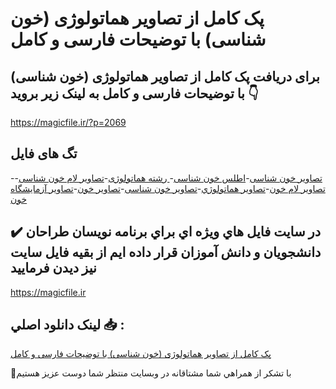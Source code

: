 # پک کامل از تصاویر هماتولوژی (خون شناسی) با توضیحات فارسی و کامل

## برای دریافت پک کامل از تصاویر هماتولوژی (خون شناسی) با توضیحات فارسی و کامل به لینک زیر بروید 👇

https://magicfile.ir/?p=2069

## تگ های فایل

-[تصاویر خون شناسی](https://magicfile.ir/product/%d9%be%da%a9-%da%a9%d8%a7%d9%85%d9%84-%d8%a7%d8%b2-%d8%aa%d8%b5%d8%a7%d9%88%d9%8a%d8%b1-%d9%87%d9%85%d8%a7%d8%aa%d9%88%d9%84%d9%88%da%98%d9%8a-%d8%ae%d9%88%d9%86-%d8%b4%d9%86%d8%a7%d8%b3%d9%8a/)-[اطلس خون شناسی](https://magicfile.ir/product/%d9%be%da%a9-%da%a9%d8%a7%d9%85%d9%84-%d8%a7%d8%b2-%d8%aa%d8%b5%d8%a7%d9%88%d9%8a%d8%b1-%d9%87%d9%85%d8%a7%d8%aa%d9%88%d9%84%d9%88%da%98%d9%8a-%d8%ae%d9%88%d9%86-%d8%b4%d9%86%d8%a7%d8%b3%d9%8a/)-[ رشته هماتولوژی](https://magicfile.ir/product/%d9%be%da%a9-%da%a9%d8%a7%d9%85%d9%84-%d8%a7%d8%b2-%d8%aa%d8%b5%d8%a7%d9%88%d9%8a%d8%b1-%d9%87%d9%85%d8%a7%d8%aa%d9%88%d9%84%d9%88%da%98%d9%8a-%d8%ae%d9%88%d9%86-%d8%b4%d9%86%d8%a7%d8%b3%d9%8a/)-[تصاویر لام خون شناسی](https://magicfile.ir/product/%d9%be%da%a9-%da%a9%d8%a7%d9%85%d9%84-%d8%a7%d8%b2-%d8%aa%d8%b5%d8%a7%d9%88%d9%8a%d8%b1-%d9%87%d9%85%d8%a7%d8%aa%d9%88%d9%84%d9%88%da%98%d9%8a-%d8%ae%d9%88%d9%86-%d8%b4%d9%86%d8%a7%d8%b3%d9%8a/)-[تصاویر لام خون](https://magicfile.ir/product/%d9%be%da%a9-%da%a9%d8%a7%d9%85%d9%84-%d8%a7%d8%b2-%d8%aa%d8%b5%d8%a7%d9%88%d9%8a%d8%b1-%d9%87%d9%85%d8%a7%d8%aa%d9%88%d9%84%d9%88%da%98%d9%8a-%d8%ae%d9%88%d9%86-%d8%b4%d9%86%d8%a7%d8%b3%d9%8a/)-[تصاوير هماتولوژي](https://magicfile.ir/product/%d9%be%da%a9-%da%a9%d8%a7%d9%85%d9%84-%d8%a7%d8%b2-%d8%aa%d8%b5%d8%a7%d9%88%d9%8a%d8%b1-%d9%87%d9%85%d8%a7%d8%aa%d9%88%d9%84%d9%88%da%98%d9%8a-%d8%ae%d9%88%d9%86-%d8%b4%d9%86%d8%a7%d8%b3%d9%8a/)-[تصاوير خون شناسی](https://magicfile.ir/product/%d9%be%da%a9-%da%a9%d8%a7%d9%85%d9%84-%d8%a7%d8%b2-%d8%aa%d8%b5%d8%a7%d9%88%d9%8a%d8%b1-%d9%87%d9%85%d8%a7%d8%aa%d9%88%d9%84%d9%88%da%98%d9%8a-%d8%ae%d9%88%d9%86-%d8%b4%d9%86%d8%a7%d8%b3%d9%8a/)-[تصاویر خون](https://magicfile.ir/product/%d9%be%da%a9-%da%a9%d8%a7%d9%85%d9%84-%d8%a7%d8%b2-%d8%aa%d8%b5%d8%a7%d9%88%d9%8a%d8%b1-%d9%87%d9%85%d8%a7%d8%aa%d9%88%d9%84%d9%88%da%98%d9%8a-%d8%ae%d9%88%d9%86-%d8%b4%d9%86%d8%a7%d8%b3%d9%8a/)-[تصاویر آزمایشگاه خون](https://magicfile.ir/product/%d9%be%da%a9-%da%a9%d8%a7%d9%85%d9%84-%d8%a7%d8%b2-%d8%aa%d8%b5%d8%a7%d9%88%d9%8a%d8%b1-%d9%87%d9%85%d8%a7%d8%aa%d9%88%d9%84%d9%88%da%98%d9%8a-%d8%ae%d9%88%d9%86-%d8%b4%d9%86%d8%a7%d8%b3%d9%8a/)

## ✔️ در سايت فايل هاي ويژه اي براي برنامه نويسان طراحان دانشجويان و دانش آموزان قرار داده ايم از بقيه فايل سايت نيز ديدن فرماييد

https://magicfile.ir


## لينک دانلود اصلي 📥 :

[پک کامل از تصاویر هماتولوژی (خون شناسی) با توضیحات فارسی و کامل](https://magicfile.ir/product/%d9%be%da%a9-%da%a9%d8%a7%d9%85%d9%84-%d8%a7%d8%b2-%d8%aa%d8%b5%d8%a7%d9%88%d9%8a%d8%b1-%d9%87%d9%85%d8%a7%d8%aa%d9%88%d9%84%d9%88%da%98%d9%8a-%d8%ae%d9%88%d9%86-%d8%b4%d9%86%d8%a7%d8%b3%d9%8a/) 


🙏با تشکر از همراهي شما مشتاقانه در وبسایت منتظر شما دوست عزیز هستیم

